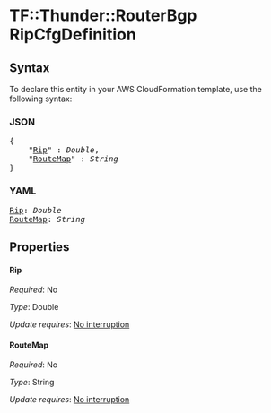 # TF::Thunder::RouterBgp RipCfgDefinition

## Syntax

To declare this entity in your AWS CloudFormation template, use the following syntax:

### JSON

<pre>
{
    "<a href="#rip" title="Rip">Rip</a>" : <i>Double</i>,
    "<a href="#routemap" title="RouteMap">RouteMap</a>" : <i>String</i>
}
</pre>

### YAML

<pre>
<a href="#rip" title="Rip">Rip</a>: <i>Double</i>
<a href="#routemap" title="RouteMap">RouteMap</a>: <i>String</i>
</pre>

## Properties

#### Rip

_Required_: No

_Type_: Double

_Update requires_: [No interruption](https://docs.aws.amazon.com/AWSCloudFormation/latest/UserGuide/using-cfn-updating-stacks-update-behaviors.html#update-no-interrupt)

#### RouteMap

_Required_: No

_Type_: String

_Update requires_: [No interruption](https://docs.aws.amazon.com/AWSCloudFormation/latest/UserGuide/using-cfn-updating-stacks-update-behaviors.html#update-no-interrupt)

